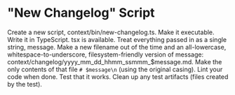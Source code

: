 # "New Changelog" Script

Create a new script, context/bin/new-changelog.ts.
Make it executable.
Write it in TypeScript.
tsx is available.
Treat everything passed in as a single string, message.
Make a new filename out of the time and an all-lowercase, whitespace-to-underscore, filesystem-friendly version of message:
context/changelog/yyyy_mm_dd_hhmm_ssmmm_$message.md.
Make the only contents of that file `# $message\n` (using the original casing).
Lint your code when done.
Test that it works.
Clean up any test artifacts (files created by the test).
